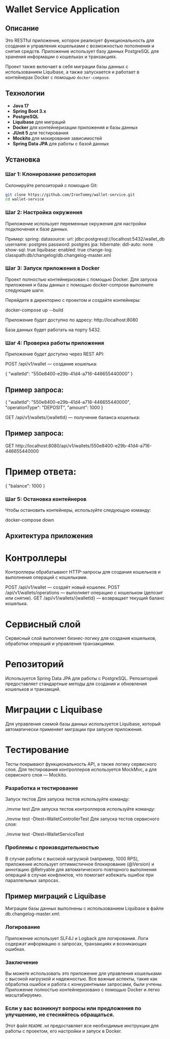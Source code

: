 # Wallet Service Application

## Описание
Это RESTful приложение, которое реализует функциональность 
для создания и управления кошельками с возможностью пополнения и снятия средств.
Приложение использует базу данных PostgreSQL для хранения информации
о кошельках и транзакциях.

Проект также включает в себя миграции базы данных с использованием Liquibase, 
а также запускается и работает в контейнерах Docker с помощью `docker-compose`.

## Технологии
- **Java 17**
- **Spring Boot 3.x**
- **PostgreSQL**
- **Liquibase** для миграций
- **Docker** для контейнеризации приложения и базы данных
- **JUnit 5** для тестирования
- **Mockito** для мокирования зависимостей
- **Spring Data JPA** для работы с базой данных

## Установка

### Шаг 1: Клонирование репозитория

Склонируйте репозиторий с помощью Git:

```bash
git clone https://github.com/IronTommy/wallet-service.git
cd wallet-service
```

###  Шаг 2: Настройка окружения
Приложение использует переменные окружения для настройки подключения к базе данных.

Пример:
spring:
  datasource:
    url: jdbc:postgresql://localhost:5432/wallet_db
    username: postgres
    password: postgres
  jpa:
    hibernate:
      ddl-auto: none
    show-sql: true
  liquibase:
    enabled: true
    change-log: classpath:db/changelog/db.changelog-master.xml

### Шаг 3: Запуск приложения в Docker
Проект полностью контейнеризован с помощью Docker. Для запуска приложения и базы данных
с помощью docker-compose выполните следующие шаги:

Перейдите в директорию с проектом и создайте контейнеры:

docker-compose up --build

Приложение будет доступно по адресу: http://localhost:8080

База данных будет работать на порту 5432.

### Шаг 4: Проверка работы приложения
Приложение будет доступно через REST API:

POST /api/v1/wallet — создание кошелька:

{
  "walletId": "550e8400-e29b-41d4-a716-446655440000"
}


## Пример запроса:

{
  "walletId": "550e8400-e29b-41d4-a716-446655440000",
  "operationType": "DEPOSIT",
  "amount": 1000
}

GET /api/v1/wallets/{walletId} — получение баланса кошелька:

## Пример запроса:
GET http://localhost:8080/api/v1/wallets/550e8400-e29b-41d4-a716-446655440000

# Пример ответа:

{
  "balance": 1000
}

### Шаг 5: Остановка контейнеров
Чтобы остановить контейнеры, используйте следующую команду:

docker-compose down

##  Архитектура приложения

# Контроллеры
Контроллеры обрабатывают HTTP-запросы для создания кошельков и выполнения операций с кошельками.

POST /api/v1/wallet — создаёт новый кошелек.
POST /api/v1/wallets/operations — выполняет операцию с кошельком (депозит или снятие).
GET /api/v1/wallets/{walletId} — возвращает текущий баланс кошелька.

# Сервисный слой
Сервисный слой выполняет бизнес-логику для создания кошельков, обработки операций и управления транзакциями.

# Репозиторий
Используется Spring Data JPA для работы с PostgreSQL. Репозиторий предоставляет стандартные методы для создания и
обновления кошельков и транзакций.

# Миграции с Liquibase
Для управления схемой базы данных используется Liquibase, который автоматически применяет миграции при запуске 
приложения.

# Тестирование
Тесты покрывают функциональность API, а также логику сервисного слоя. Для тестирования контроллеров используется
MockMvc, а для сервисного слоя — Mockito.

### Разработка и тестирование

Запуск тестов
Для запуска тестов используйте команду:

./mvnw test
Для запуска тестов контроллеров используйте команду:

./mvnw test -Dtest=WalletControllerTest
Для запуска тестов сервисного слоя:

./mvnw test -Dtest=WalletServiceTest

### Проблемы с производительностью
В случае работы с высокой нагрузкой (например, 1000 RPS), приложение использует оптимистичное блокирование (@Version)
и аннотацию @Retryable для автоматического повторного выполнения операций в случае конфликтов, что помогает избежать
ошибок при параллельных запросах.

## Пример миграций с Liquibase
Миграции базы данных выполнены с использованием Liquibase в файле db.changelog-master.xml:

### Логирование
Приложение использует SLF4J и Logback для логирования. Логи содержат информацию о запросах, транзакциях и возникающих
ошибках.

### Заключение
Вы можете использовать это приложение для управления кошельками с высокой нагрузкой и надежностью. Все важные аспекты, 
такие как обработка ошибок и работа с конкурентными запросами, были учтены. Приложение полностью контейнеризовано с 
помощью Docker и легко масштабируемо.

### Если у вас возникнут вопросы или предложения по улучшению, не стесняйтесь обращаться.

Этот файл `README.md` предоставляет все необходимые инструкции для работы с проектом, его настройки и запуск в Docker.
